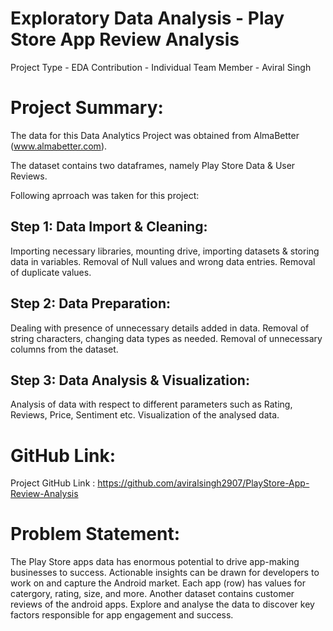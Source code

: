 # Exploratory Data Analysis - Play Store App Review Analysis
Project Type - EDA
Contribution - Individual
Team Member - Aviral Singh

# Project Summary:
The data for this Data Analytics Project was obtained from AlmaBetter (www.almabetter.com).

The dataset contains two dataframes, namely Play Store Data & User Reviews.

Following aprroach was taken for this project:

## Step 1: Data Import & Cleaning:
Importing necessary libraries, mounting drive, importing datasets & storing data in variables.
Removal of Null values and wrong data entries.
Removal of duplicate values.

## Step 2: Data Preparation:
Dealing with presence of unnecessary details added in data. Removal of string characters, changing data types as needed.
Removal of unnecessary columns from the dataset.

## Step 3: Data Analysis & Visualization:
Analysis of data with respect to different parameters such as Rating, Reviews, Price, Sentiment etc.
Visualization of the analysed data.

# GitHub Link:
Project GitHub Link : https://github.com/aviralsingh2907/PlayStore-App-Review-Analysis

# Problem Statement:
The Play Store apps data has enormous potential to drive app-making businesses to success. Actionable insights can be drawn for developers to work on and capture the Android market.
Each app (row) has values for catergory, rating, size, and more. Another dataset contains customer reviews of the android apps.
Explore and analyse the data to discover key factors responsible for app engagement and success.
